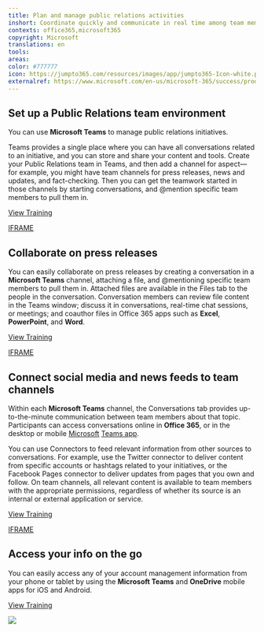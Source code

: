 ```yaml
---
title: Plan and manage public relations activities
inshort: Coordinate quickly and communicate in real time among team members and departments, to ensure that timely and accurate information is provided to customers, shareholders, and the public.
contexts: office365,microsoft365
copyright: Microsoft
translations: en
tools: 
areas: 
color: #777777
icon: https://jumpto365.com/resources/images/app/jumpto365-Icon-white.png
externalref: https://www.microsoft.com/en-us/microsoft-365/success/productivitylibrary/plan-and-manage-public-relations-activities
---
```


## Set up a Public Relations team environment

You can use **Microsoft Teams** to manage public relations initiatives. 

Teams provides a single place where you can have all conversations related to an initiative, and you can store and share your content and tools. Create your Public Relations team in Teams, and then add a channel for aspect—for example, you might have team channels for press releases, news and updates, and fact-checking. Then you can get the teamwork started in those channels by starting conversations, and @mention specific team members to pull them in.

[View Training](https://support.office.com/article/Microsoft-Teams-Quick-Start-422bf3aa-9ae8-46f1-83a2-e65720e1a34d)

[IFRAME](https://www.microsoft.com/en-us/videoplayer/embed/RE1Tmr7)

## Collaborate on press releases

You can easily collaborate on press releases by creating a conversation in a **Microsoft Teams** channel, attaching a file, and @mentioning specific team members to pull them in. Attached files are available in the Files tab  to the people in the conversation. Conversation members can review file content in the Teams window; discuss it in conversations, real-time chat sessions, or meetings; and coauthor files in Office 365 apps such as **Excel**, **PowerPoint**, and **Word**.

[View Training](https://support.office.com/article/Productive-conversations-99d33aaa-0743-47c6-a476-eb0a24abcb7e)

[IFRAME](https://www.microsoft.com/en-us/videoplayer/embed/RE1UCoT)

## Connect social media and news feeds to team channels

Within each **Microsoft Teams** channel, the Conversations tab provides up-to-the-minute communication between team members about that topic. Participants can access conversations online in **Office 365**, or in the desktop or mobile [Microsoft](https://teams.microsoft.com/downloads "Microsoft Teams app") [Teams app](https://teams.microsoft.com/downloads "Microsoft Teams app").

You can use Connectors to feed relevant information from other sources to conversations. For example, use the Twitter connector to deliver content from specific accounts or hashtags related to your initiatives, or the Facebook Pages connector to deliver updates from pages that you own and follow. On team channels, all relevant content is available to team members with the appropriate permissions, regardless of whether its source is an internal or external application or service.

[View Training](https://support.office.com/article/Apps-services-and-plugins-in-Microsoft-Teams-cc1fba57-9900-4634-8306-2360a40c665b)

[IFRAME](https://www.microsoft.com/en-us/videoplayer/embed/RE1UzLu)

## Access your info on the go

You can easily access any of your account management information from your phone or tablet by using the **Microsoft Teams** and **OneDrive** mobile apps for iOS and Android. 

[View Training](https://teams.microsoft.com/downloads)

![](http://img-prod-cms-rt-microsoft-com.akamaized.net/cms/api/am/imageFileData/RE1YeAY?ver=6e7e)

